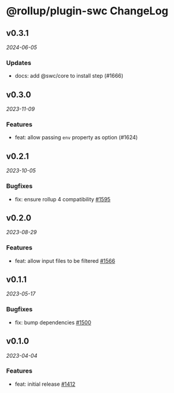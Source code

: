 # @rollup/plugin-swc ChangeLog

## v0.3.1

_2024-06-05_

### Updates

- docs: add @swc/core to install step (#1666)

## v0.3.0

_2023-11-09_

### Features

- feat: allow passing `env` property as option (#1624)

## v0.2.1

_2023-10-05_

### Bugfixes

- fix: ensure rollup 4 compatibility [#1595](https://github.com/rollup/plugins/pull/1595)

## v0.2.0

_2023-08-29_

### Features

- feat: allow input files to be filtered [#1566](https://github.com/rollup/plugins/pull/1566)

## v0.1.1

_2023-05-17_

### Bugfixes

- fix: bump dependencies [#1500](https://github.com/rollup/plugins/pull/1500)

## v0.1.0

_2023-04-04_

### Features

- feat: initial release [#1412](https://github.com/rollup/plugins/pull/1412)
